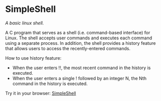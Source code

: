 # SimpleShell
_A basic linux shell._

A C program that serves as a shell (i.e. command-based interface) for Linux. The shell accepts user commands and executes each command using a separate process. In addition, the shell provides a history feature that allows users to access the recently-entered commands.

How to use history feature:
* When the user enters !!, the most recent command in the history is executed.
* When the user enters a single ! followed by an integer N, the Nth command in the history is executed.

Try it in your browser: [SimpleShell](https://simpleshell.anirekhj.repl.run)
